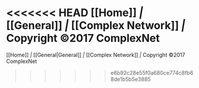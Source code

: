 <<<<<<< HEAD
[[Home]] *|*  [[General]]  *|* [[Complex Network]] *|* Copyright &copy;2017 ComplexNet
=======
[[Home]] *|* [[General|General]] *|* [[Complex Network]] *|* Copyright &copy;2017 ComplexNet
>>>>>>> e6b92c28e55f0a680ce774c8fb68de1b5b5e3885

